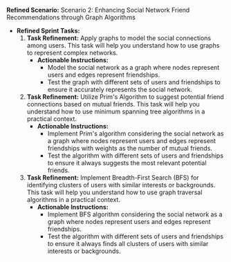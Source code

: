 **Refined Scenario:** Scenario 2: Enhancing Social Network Friend Recommendations through Graph Algorithms
 - **Refined Sprint Tasks:**
    1. **Task Refinement:** Apply graphs to model the social connections among users. This task will help you understand how to use graphs to represent complex networks.
        - **Actionable Instructions:**
            - Model the social network as a graph where nodes represent users and edges represent friendships.
            - Test the graph with different sets of users and friendships to ensure it accurately represents the social network.
    2. **Task Refinement:** Utilize Prim's Algorithm to suggest potential friend connections based on mutual friends. This task will help you understand how to use minimum spanning tree algorithms in a practical context.
        - **Actionable Instructions:**
            - Implement Prim's algorithm considering the social network as a graph where nodes represent users and edges represent friendships with weights as the number of mutual friends.
            - Test the algorithm with different sets of users and friendships to ensure it always suggests the most relevant potential friends.
    3. **Task Refinement:** Implement Breadth-First Search (BFS) for identifying clusters of users with similar interests or backgrounds. This task will help you understand how to use graph traversal algorithms in a practical context.
        - **Actionable Instructions:**
            - Implement BFS algorithm considering the social network as a graph where nodes represent users and edges represent friendships.
            - Test the algorithm with different sets of users and friendships to ensure it always finds all clusters of users with similar interests or backgrounds.
